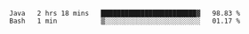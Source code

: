 
<!--START_SECTION:waka-->

```text
Java   2 hrs 18 mins   ████████████████████████▓   98.83 %
Bash   1 min           ▒░░░░░░░░░░░░░░░░░░░░░░░░   01.17 %
```

<!--END_SECTION:waka-->

<!--unk0e-ctrlmd-blitzh-->
